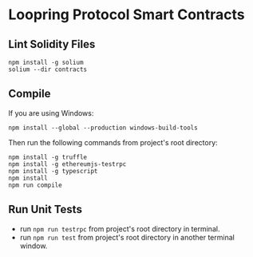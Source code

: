 # Loopring Protocol Smart Contracts

## Lint Solidity Files

```
npm install -g solium
solium --dir contracts
```

## Compile


If you are using Windows:
```
npm install --global --production windows-build-tools
```

Then run the following commands from project's root directory:
 
```
npm install -g truffle
npm install -g ethereumjs-testrpc
npm install -g typescript
npm install
npm run compile
```
    
## Run Unit Tests  
* run `npm run testrpc` from project's root directory in terminal.  
* run `npm run test` from project's root directory in another terminal window.  
